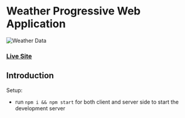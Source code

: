 # Weather Progressive Web Application
![Weather Data](https://i.imgur.com/3csowzj.png)

### [Live Site](https://weather-app-lyart-pi-79.vercel.app/)

## Introduction

Setup:
- run ```npm i && npm start``` for both client and server side to start the development server
